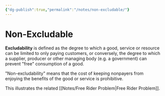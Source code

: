 ```yaml
---
{"dg-publish":true,"permalink":"/notes/non-excludable/"}
---
```


# Non-Excludable

**Excludability** is defined as the degree to which a good, service or resource can be limited to only paying customers, or conversely, the degree to which a supplier, producer or other managing body (e.g. a government) can prevent "free" consumption of a good.

"Non-excludability" means that the cost of keeping nonpayers from enjoying the benefits of the good or service is prohibitive. 

This illustrates the related [[Notes/Free Rider Problem\|Free Rider Problem]]. 